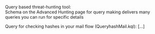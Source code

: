 Query based threat-hunting tool:<br>
Schema on the Advanced Hunting page for query making delivers many queries you can run for specific 
details

Query for checking hashes in your mail flow (QueryhashMail.kql):
[...]

